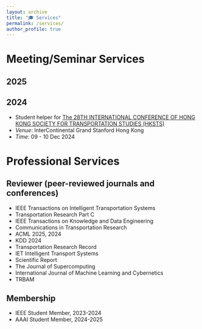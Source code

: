 ```yaml
---
layout: archive
title: "🎓 Services"
permalink: /services/
author_profile: true
---
```


# Meeting/Seminar Services

## 2025

## 2024
- Student helper for [The 28TH INTERNATIONAL CONFERENCE OF HONG KONG SOCIETY FOR TRANSPORTATION STUDIES (HKSTS)](https://www.hksts.org/conf24b.htm)
- *Venue*: InterContinental Grand Stanford Hong Kong
- *Time*: 09 - 10 Dec 2024

# Professional Services

## Reviewer (peer-reviewed journals and conferences)
- IEEE Transactions on Intelligent Transportation Systems
- Transportation Research Part C
- IEEE Transactions on Knowledge and Data Engineering
- Communications in Transportation Research
- ACML 2025, 2024
- KDD 2024
- Transportation Research Record
- IET Intelligent Transport Systems
- Scientific Report
- The Journal of Supercomputing
- International Journal of Machine Learning and Cybernetics
- TRBAM

## Membership
- IEEE Student Member, 2023-2024
- AAAI Student Member, 2024-2025
